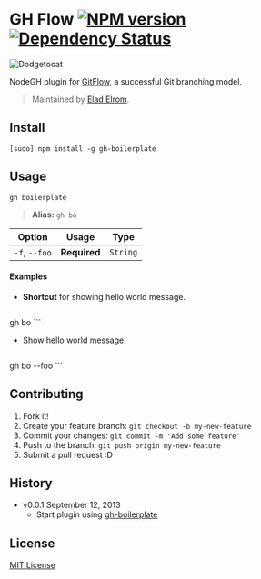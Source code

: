 # GH Flow [![NPM version](https://badge.fury.io/js/gh-flow.png)](http://badge.fury.io/js/gh-flow) [![Dependency Status](https://david-dm.org/node-gh/gh-flow.png)](https://david-dm.org/node-gh/gh-flow)

![Dodgetocat](http://zno.io/RN5D/dodgetocat.png)

NodeGH plugin for [GitFlow](https://github.com/nvie/gitflow), a successful Git branching model.

> Maintained by [Elad Elrom](https://github.com/eladelrom).

## Install

```
[sudo] npm install -g gh-boilerplate
```

## Usage

```
gh boilerplate
```

> **Alias:** `gh bo`

Option             | Usage        | Type
---                | ---          | ---
`-f`, `--foo`      | **Required** | `String`

#### Examples

* **Shortcut** for showing hello world message.

	```
gh bo
	```

* Show hello world message.

	```
gh bo --foo
	```

## Contributing

1. Fork it!
2. Create your feature branch: `git checkout -b my-new-feature`
3. Commit your changes: `git commit -m 'Add some feature'`
4. Push to the branch: `git push origin my-new-feature`
5. Submit a pull request :D

## History

* v0.0.1 September 12, 2013
	* Start plugin using [gh-boilerplate](https://github.com/node-gh/gh-boilerplate)

## License

[MIT License](http://opensource.org/licenses/MIT)